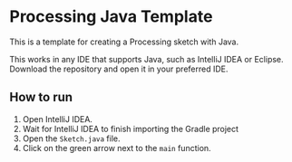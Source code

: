 # Processing Java Template

This is a template for creating a Processing sketch with Java.

This works in any IDE that supports Java, such as IntelliJ IDEA or Eclipse. Download the repository and open it in your preferred IDE.

## How to run

1. Open IntelliJ IDEA.
1. Wait for IntelliJ IDEA to finish importing the Gradle project
1. Open the `Sketch.java` file.
1. Click on the green arrow next to the `main` function.